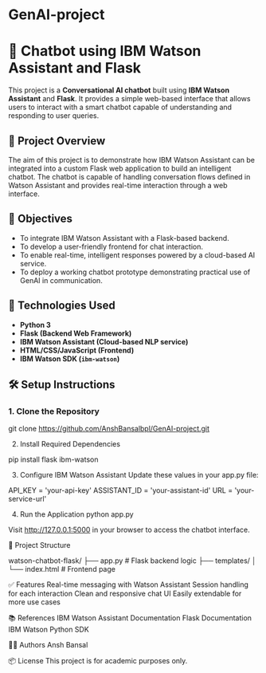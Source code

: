 # GenAI-project
# 💬 Chatbot using IBM Watson Assistant and Flask

This project is a **Conversational AI chatbot** built using **IBM Watson Assistant** and **Flask**. It provides a simple web-based interface that allows users to interact with a smart chatbot capable of understanding and responding to user queries.

## 📌 Project Overview

The aim of this project is to demonstrate how IBM Watson Assistant can be integrated into a custom Flask web application to build an intelligent chatbot. The chatbot is capable of handling conversation flows defined in Watson Assistant and provides real-time interaction through a web interface.

## 🎯 Objectives

- To integrate IBM Watson Assistant with a Flask-based backend.
- To develop a user-friendly frontend for chat interaction.
- To enable real-time, intelligent responses powered by a cloud-based AI service.
- To deploy a working chatbot prototype demonstrating practical use of GenAI in communication.

## 🧰 Technologies Used

- **Python 3**
- **Flask (Backend Web Framework)**
- **IBM Watson Assistant (Cloud-based NLP service)**
- **HTML/CSS/JavaScript (Frontend)**
- **IBM Watson SDK (`ibm-watson`)**

## 🛠️ Setup Instructions

### 1. Clone the Repository

git clone https://github.com/AnshBansalbpl/GenAI-project.git 

2. Install Required Dependencies

pip install flask ibm-watson

3. Configure IBM Watson Assistant
Update these values in your app.py file:

API_KEY = 'your-api-key'
ASSISTANT_ID = 'your-assistant-id'
URL = 'your-service-url'

4. Run the Application
python app.py

Visit http://127.0.0.1:5000 in your browser to access the chatbot interface.

🧪 Project Structure

watson-chatbot-flask/
├── app.py                 # Flask backend logic
├── templates/
│   └── index.html         # Frontend page

✅ Features
Real-time messaging with Watson Assistant
Session handling for each interaction
Clean and responsive chat UI
Easily extendable for more use cases

📚 References
IBM Watson Assistant Documentation
Flask Documentation
IBM Watson Python SDK

👨‍💻 Authors
Ansh Bansal

📦 License
This project is for academic purposes only.
